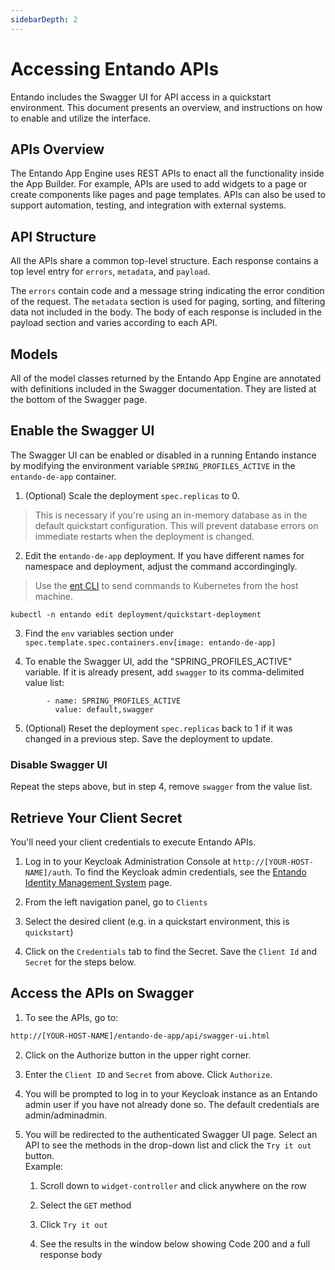 ```yaml
---
sidebarDepth: 2
---
```

# Accessing Entando APIs


Entando includes the Swagger UI for API access in a quickstart environment. This document presents an overview, and instructions on how to enable and utilize the interface.

## APIs Overview
The Entando App Engine uses REST APIs to enact all the functionality inside the App Builder. For example, APIs are used to add widgets to a page or create components like pages and page templates. APIs can also be used to support automation, testing, and integration with external systems.

## API Structure
All the APIs share a common top-level structure. Each response contains a top level entry for `errors`, `metadata`, and `payload`.

The `errors` contain code and a message string indicating the error condition of the request. The `metadata` section is used for paging, sorting, and filtering data not included in the body. The body of each response is included in the payload section and varies according to each API.

## Models
All of the model classes returned by the Entando App Engine are annotated with definitions included in the Swagger documentation. They are listed at the bottom of the Swagger page.

## Enable the Swagger UI

The Swagger UI can be enabled or disabled in a running Entando instance by modifying the environment variable `SPRING_PROFILES_ACTIVE` in the `entando-de-app` container. 

1. (Optional) Scale the deployment `spec.replicas` to 0.  

>This is necessary if you're using an in-memory database as in the default quickstart configuration.  This will prevent database errors on immediate restarts when the deployment is changed.

2. Edit the `entando-de-app` deployment. If you have different names for namespace and deployment, adjust the command accordingingly.


>Use the [ent CLI](../getting-started/entando-cli.md) to send commands to Kubernetes from the host machine.
```
kubectl -n entando edit deployment/quickstart-deployment
```

3. Find the `env` variables section under `spec.template.spec.containers.env[image: entando-de-app]`

4. To enable the Swagger UI, add the "SPRING_PROFILES_ACTIVE" variable. If it is already present, add `swagger` to its comma-delimited value list:
```
        - name: SPRING_PROFILES_ACTIVE
          value: default,swagger
```

5. (Optional) Reset the deployment `spec.replicas` back to 1 if it was changed in a previous step. Save the deployment to update.

### Disable Swagger UI

Repeat the steps above, but in step 4, remove `swagger` from the value list.

## Retrieve Your Client Secret
You'll need your client credentials to execute Entando APIs. 

1. Log in to your Keycloak Administration Console at `http://[YOUR-HOST-NAME]/auth`. To find the Keycloak admin credentials, see the [Entando Identity Management System](./identity-management.md) page.

2. From the left navigation panel, go to `Clients`

3. Select the desired client (e.g. in a quickstart environment, this is `quickstart`)

4. Click on the `Credentials` tab to find the Secret. Save the `Client Id` and `Secret` for the steps below.

## Access the APIs on Swagger
1.  To see the APIs, go to: 
``` sh
http://[YOUR-HOST-NAME]/entando-de-app/api/swagger-ui.html
```

2. Click on the Authorize button in the upper right corner.

3. Enter the `Client ID` and `Secret` from above. Click `Authorize`.

4. You will be prompted to log in to your Keycloak instance as an Entando admin user if you have not already done so. The default credentials are admin/adminadmin. 

5. You will be redirected to the authenticated Swagger UI page. Select an API to see the methods in the drop-down list and click the `Try it out` button.  
Example:
   1. Scroll down to `widget-controller` and click anywhere on the row

   2. Select the `GET` method

   3. Click `Try it out`

   4. See the results in the window below showing Code 200 and a full response body
